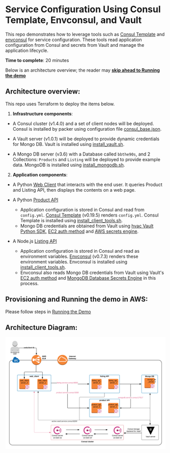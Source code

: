 # Service Configuration Using Consul Template, Envconsul, and Vault

This repo demonstrates how to leverage tools such as  [Consul Template](https://github.com/hashicorp/consul-template/blob/master/README.md) and [envconsul](https://github.com/hashicorp/envconsul/blob/master/README.md) for service configuration. These tools read application configuration from Consul and secrets from Vault and manage the application lifecycle.

**Time to complete**: 20 minutes

Below is an architecture overview; the reader may **[skip ahead to Running the demo](terraform/aws/README.md)**

## Architecture overview:
This repo uses Terraform to deploy the items below.
1. **Infrastructure components**:
  - A Consul cluster (v1.4.0) and a set of client nodes will be deployed. Consul is installed by packer using configuration file [consul_base.json](packer/consul_base.json).

  - A Vault server (v1.0.1) will be deployed to provide dynamic credentials for Mongo DB. Vault is installed using [install_vault.sh](packer/files/install_vault.sh).

  - A Mongo DB server (v3.6) with a Database called `bbthe90s`, and 2 Collections: `Products` and `Listing` will  be deployed to provide example data. MongoDB is installed using [install_mongodb.sh](packer/files/install_mongodb.sh).

2. **Application components**:
  - A Python [Web Client](application/simple-client) that interacts with the end user. It queries Product and Listing API, then displays the contents on a web page.

  - A Python [Product API](application/product-service/README.md)
      - Application configuration is stored in Consul and read from `config.yml`. [Consul Template](https://github.com/hashicorp/consul-template/blob/master/README.md) (v0.19.5) renders `config.yml`. Consul Template is installed using [install_client_tools.sh](packer/files/install_client_tools.sh).
      - Mongo DB credentials are obtained from Vault using [hvac Vault Python SDK](https://github.com/hvac/hvac), [EC2 auth method](https://www.vaultproject.io/docs/auth/aws.html#ec2-auth-method) and [AWS secrets engine](https://www.vaultproject.io/docs/secrets/aws/index.html#aws-secrets-engine).

  - A Node.js [Listing API](application/listing-service/README.md)
      - Application configuration is stored in Consul and read as environment variables. [Envconsul](https://github.com/hashicorp/envconsul) (v0.7.3) renders these environment variables. Envconsul is installed using  [install_client_tools.sh](packer/files/install_client_tools.sh).
      - Envconsul also reads Mongo DB credentials from Vault using Vault's [EC2 auth method](https://www.vaultproject.io/docs/auth/aws.html#ec2-auth-method) and [MongoDB Database Secrets Engine](https://www.vaultproject.io/docs/secrets/databases/mongodb.html#mongodb-database-secrets-engine) in this process.

## Provisioning and Running the demo in AWS:
Please follow steps in [Running the Demo](terraform/aws/README.md)

## Architecture Diagram:
![Architecture diagram](diagrams/service-configuration-demo.png)
